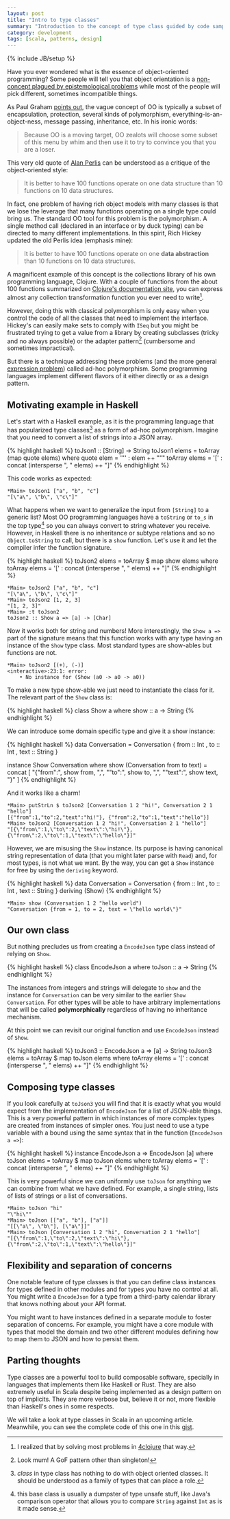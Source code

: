 ```yaml
---
layout: post
title: "Intro to type classes"
summary: "Introduction to the concept of type class guided by code samples"
category: development
tags: [scala, patterns, design]
---
```

{% include JB/setup %}

Have you ever wondered what is the essence of object-oriented programming? Some
people will tell you that object orientation is a [non-concept plagued by
epistemological problems][runar] while most of the people will pick different,
sometimes incompatible things.

[runar]: http://blog.higher-order.com/blog/2008/12/04/no-such-thing/

As Paul Graham [points out][graham], the vague concept of OO is typically a
subset of encapsulation, protection, several kinds of polymorphism,
everything-is-an-object-ness, message passing, inheritance, etc. In his ironic
words:

> Because OO is a moving target, OO zealots will choose some subset of this menu
> by whim and then use it to try to convince you that you are a loser.

[graham]: http://www.paulgraham.com/reesoo.html

This very old quote of [Alan Perlis][perlis] can be understood as a critique of
the object-oriented style:

> It is better to have 100 functions operate on one data structure than 10
> functions on 10 data structures.

[perlis]: https://en.wikipedia.org/wiki/Alan_Perlis

In fact, one problem of having rich object models with many classes is that we
lose the leverage that many functions operating on a single type could bring us.
The standard OO tool for this problem is the polymorphism. A single method call
(declared in an interface or by duck typing) can be directed to many different
implementations. In this spirit, Rich Hickey updated the old Perlis idea
(emphasis mine):

> It is better to have 100 functions operate on one **data abstraction** than 10
> functions on 10 data structures.

A magnificent example of this concept is the collections library of his own
programming language, Clojure. With a couple of functions from the about
100 functions summarized on [Clojure's documentation site][seqs], you can
express almost any collection transformation function you ever need to
write[^4clojure].

[seqs]: http://clojure.org/reference/sequences
[^4clojure]: I realized that by solving most problems in [4clojure](https://www.4clojure.com) that way.

However, doing this with classical polymorphism is only easy when you control
the code of all the classes that need to implement the interface. Hickey's can
easily make sets to comply with `ISeq` but you might be frustrated trying to get
a value from a library by creating subclasses (tricky and no always possible) or
the adapter pattern[^mum] (cumbersome and sometimes impractical).

[^mum]: Look mum! A GoF pattern other than singleton!

But there is a technique addressing these problems (and the more general
[expression problem][expression]) called ad-hoc polymorphism. Some programming
languages implement different flavors of it either directly or as a design
pattern.

[expression]: https://en.wikipedia.org/wiki/Expression_problem

## Motivating example in Haskell

Let's start with a Haskell example, as it is the programming language that has
popularized type classes[^confusion] as a form of ad-hoc polymorphism. Imagine
that you need to convert a list of strings into a JSON array.

[^confusion]: *class* in type class has nothing to do with object oriented classes. It should be understood as a family of types that can place a role.

{% highlight haskell %}
toJson1 :: [String] -> String
toJson1 elems = toArray (map quote elems)
    where quote elem = '"' : elem ++ "\""
          toArray elems = '[' : concat (intersperse ", " elems) ++ "]"
{% endhighlight %}

This code works as expected:

    *Main> toJson1 ["a", "b", "c"]
    "[\"a\", \"b\", \"c\"]"

What happens when we want to generalize the input from `[String]` to a generic
list? Most OO programming languages have a `toString` or `to_s` in the top 
type[^object] so you can always convert to string whatever you receive.
However, in Haskell there is no inheritance or subtype relations and so no
`Object.toString` to call, but there is a `show` function. Let's use it and
let the compiler infer the function signature.

[^object]: this base class is usually a dumpster of type unsafe stuff, like Java's comparison operator that allows you to compare `String` against `Int` as is it made sense.

{% highlight haskell %}
toJson2 elems = toArray $ map show elems
    where toArray elems = '[' : concat (intersperse ", " elems) ++ "]"
{% endhighlight %}

    *Main> toJson2 ["a", "b", "c"]
    "[\"a\", \"b\", \"c\"]"
    *Main> toJson2 [1, 2, 3]
    "[1, 2, 3]"
    *Main> :t toJson2
    toJson2 :: Show a => [a] -> [Char]

Now it works both for string and numbers! More interestingly, the `Show a =>`
part of the signature means that this function works with any type having an 
instance of the `Show` type class. Most standard types are show-ables but
functions are not.

    *Main> toJson2 [(+), (-)]
    <interactive>:23:1: error:
        • No instance for (Show (a0 -> a0 -> a0))

To make a new type show-able we just need to instantiate the class for it.
The relevant part of the `Show` class is:

{% highlight haskell %}
class Show a where
  show :: a -> String
{% endhighlight %}

We can introduce some domain specific type and give it a show instance:

{% highlight haskell %}
data Conversation = Conversation { from :: Int
                                 , to   :: Int
                                 , text :: String }

instance Show Conversation where
    show (Conversation from to text) =
      concat [ "{\"from\":", show from, ",",
                "\"to\":", show to, ",",
                "\"text\":", show text, "}" ]
{% endhighlight %}

And it works like a charm!

    *Main> putStrLn $ toJson2 [Conversation 1 2 "hi!", Conversation 2 1 "hello"]
    [{"from":1,"to":2,"text":"hi!"}, {"from":2,"to":1,"text":"hello"}]
    *Main> toJson2 [Conversation 1 2 "hi!", Conversation 2 1 "hello"]
    "[{\"from\":1,\"to\":2,\"text\":\"hi!\"}, {\"from\":2,\"to\":1,\"text\":\"hello\"}]"

However, we are misusing the `Show` instance. Its purpose is having canonical
string representation of data (that you might later parse with `Read`) and, for
most types, is not what we want. By the way, you can get a `Show` instance for
free by using the `deriving` keyword.

{% highlight haskell %}
data Conversation = Conversation { from :: Int
                                  , to :: Int
                                  , text :: String
                                  } deriving (Show)
{% endhighlight %}

    *Main> show (Conversation 1 2 "hello world")
    "Conversation {from = 1, to = 2, text = \"hello world\"}"
    
## Our own class

But nothing precludes us from creating a `EncodeJson` type class instead of
relying on `Show`.

{% highlight haskell %}
class EncodeJson a where
  toJson :: a -> String
{% endhighlight %}

The instances from integers and strings will delegate to `show` and the instance
for `Conversation` can be very similar to the earlier `Show Conversation`. For other types will be able to have arbitrary implementations that will be called
**polymorphically** regardless of having no inheritance mechanism.

At this point we can revisit our original function and use `EncodeJson` instead of `Show`.

{% highlight haskell %}
toJson3 :: EncodeJson a => [a] -> String
toJson3 elems = toArray $ map toJson elems
    where toArray elems = '[' : concat (intersperse ", " elems) ++ "]"
{% endhighlight %}

## Composing type classes

If you look carefully at `toJson3` you will find that it is exactly what you
would expect from the implementation of `EncodeJson` for a list of JSON-able
things. This is a very powerful pattern in which instances of more complex
types are created from instances of simpler ones. You just need to use a type
variable with a bound using the same syntax that in the function (`EncodeJson a
=>`):

{% highlight haskell %}
instance EncodeJson a => EncodeJson [a] where
    toJson elems = toArray $ map toJson elems
        where toArray elems = '[' : concat (intersperse ", " elems) ++ "]"
{% endhighlight %}

This is very powerful since we can uniformly use `toJson` for anything we can
combine from what we have defined. For example, a single string, lists of lists
of strings or a list of conversations.

    *Main> toJson "hi"
    "\"hi\""
    *Main> toJson [["a", "b"], ["a"]]
    "[[\"a\", \"b\"], [\"a\"]]"
    *Main> toJson [Conversation 1 2 "hi", Conversation 2 1 "hello"]
    "[{\"from\":1,\"to\":2,\"text\":\"hi\"}, {\"from\":2,\"to\":1,\"text\":\"hello\"}]"

## Flexibility and separation of concerns

One notable feature of type classes is that you can define class instances for
types defined in other modules and for types you have no control at all. You
might write a `EncodeJson` for a type from a third-party calendar library that
knows nothing about your API format.

You might want to have instances defined in a separate module to foster
separation of concerns. For example, you might have a core module with types
that model the domain and two other different modules defining how to map them
to JSON and how to persist them.

## Parting thoughts

Type classes are a powerful tool to build composable software, specially in
languages that implements them like Haskell or Rust. They are also extremely
useful in Scala despite being implemented as a design pattern on top of
implicits. They are more verbose but, believe it or not, more flexible than
Haskell's ones in some respects.

We will take a look at type classes in Scala in an upcoming article. Meanwhile, you can see the complete code of this one in this [gist][gist].

[gist]: https://gist.github.com/sortega/27f011a49d62305836d74bc2ba2bddeb
